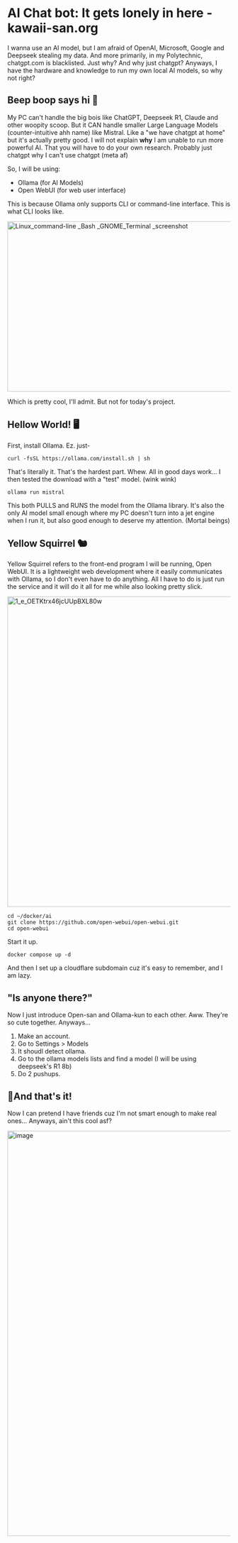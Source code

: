 # AI Chat bot: It gets lonely in here - kawaii-san.org

I wanna use an AI model, but I am afraid of OpenAI, Microsoft, Google and Deepseek stealing my data.
And more primarily, in my Polytechnic, chatgpt.com is blacklisted. Just why? And why just chatgpt? Anyways, I have the hardware and knowledge to run my own local AI models, so why not right?

## Beep boop says hi 🧠

My PC can't handle the big bois like ChatGPT, Deepseek R1, Claude and other woopity scoop. But it CAN handle smaller Large Language Models (counter-intuitive ahh name) like Mistral. Like a "we have chatgpt at home" but it's actually pretty good. I will not explain **why** I am unable to run more powerful AI. That you will have to do your own research. Probably just chatgpt why I can't use chatgpt (meta af)

So, I will be using:
- Ollama (for AI Models)
- Open WebUI (for web user interface)

This is because Ollama only supports CLI or command-line interface. This is what CLI looks like.

<img width="512" height="384" alt="Linux_command-line _Bash _GNOME_Terminal _screenshot" src="https://github.com/user-attachments/assets/e55801cf-7b87-4a24-98b4-51b95febe9ae" />

Which is pretty cool, I'll admit. But not for today's project.

## Hellow World! 🖥️

First, install Ollama. Ez. just-
```
curl -fsSL https://ollama.com/install.sh | sh
```

That's literally it. That's the hardest part.
Whew. All in good days work... I then tested the download with a "test" model. (wink wink)

```
ollama run mistral
```

This both PULLS and RUNS the model from the Ollama library. It's also the only AI model small enough where my PC doesn't turn into a jet engine when I run it, but also good enough to deserve my attention. (Mortal beings)

## Yellow Squirrel 🐿️

Yellow Squirrel refers to the front-end program I will be running, Open WebUI. It is a lightweight web development where it easily communicates with Ollama, so I don't even have to do anything. All I have to do is just run the service and it will do it all for me while also looking pretty slick.

<img width="1400" height="700" alt="1_e_OETKtrx46jcUUpBXL80w" src="https://github.com/user-attachments/assets/77d482ef-aafd-47c8-8318-8f132c42ad17" />

```
cd ~/docker/ai
git clone https://github.com/open-webui/open-webui.git
cd open-webui
```

Start it up.

```
docker compose up -d
```
And then I set up a cloudflare subdomain cuz it's easy to remember, and I am lazy.

## "Is anyone there?" 

Now I just introduce Open-san and Ollama-kun to each other. Aww. They're so cute together. Anyways...

1. Make an account.
2. Go to Settings > Models
3. It shoudl detect ollama.
4. Go to the ollama models lists and find a model (I will be using deepseek's R1 8b)
5. Do 2 pushups.

## 🎉And that's it!

Now I can pretend I have friends cuz I'm not smart enough to make real ones...
Anyways, ain't this cool asf?

<img width="1659" height="914" alt="image" src="https://github.com/user-attachments/assets/1569ae48-5538-45b3-862e-8eec0d5d8694" />

